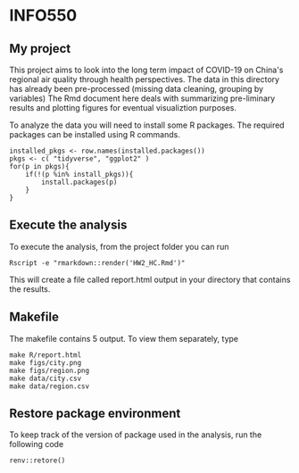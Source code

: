 # INFO550

## My project

This project aims to look into the long term impact of COVID-19 on China's regional air quality through health perspectives. The data in this directory has already been pre-processed (missing data cleaning, grouping by variables) The Rmd document here deals with summarizing pre-liminary results and plotting figures for eventual visualiztion purposes. 

To analyze the data you will need to install some R packages. The required packages can be installed using R commands.

```
installed_pkgs <- row.names(installed.packages())
pkgs <- c( "tidyverse", "ggplot2" )
for(p in pkgs){
	if(!(p %in% install_pkgs)){
		install.packages(p)
	}
}
```


## Execute the analysis
To execute the analysis, from the project folder you can run

`Rscript -e "rmarkdown::render('HW2_HC.Rmd')"`

This will create a file called report.html output in your directory that contains the results.

## Makefile
The makefile contains 5 output. To view them separately, type

```
make R/report.html
make figs/city.png
make figs/region.png
make data/city.csv
make data/region.csv
```
## Restore package environment
To keep track of the version of package used in the analysis, run the following code

```
renv::retore()
```
